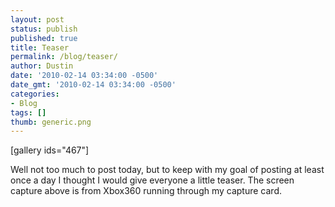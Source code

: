 ```yaml
---
layout: post
status: publish
published: true
title: Teaser
permalink: /blog/teaser/
author: Dustin
date: '2010-02-14 03:34:00 -0500'
date_gmt: '2010-02-14 03:34:00 -0500'
categories:
- Blog
tags: []
thumb: generic.png
---
```

[gallery ids="467"]

Well not too much to post today, but to keep with my goal of posting at least
once a day I thought I would give everyone a little teaser. The screen capture
above is from Xbox360 running through my capture card.
